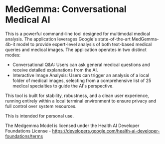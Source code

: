 # MedGemma: Conversational Medical AI
This is a powerful command-line tool designed for multimodal medical analysis. The application leverages Google's state-of-the-art MedGemma-4b-it model to provide expert-level analysis of both text-based medical queries and medical images.
The application operates in two distinct modes:
-	Conversational Q&A: Users can ask general medical questions and receive detailed explanations from the AI.
-	Interactive Image Analysis: Users can trigger an analysis of a local folder of medical images, selecting from a comprehensive list of 25 medical specialties to guide the AI's perspective.

This tool is built for stability, robustness, and a clean user experience, running entirely within a local terminal environment to ensure privacy and full control over system resources.

This is intended for personal use. 

The Medgemma Model is licensed under the Health AI Developer Foundations License - https://developers.google.com/health-ai-developer-foundations/terms
